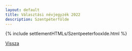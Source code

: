 ```yaml
---
layout: default
title: Választási névjegyzék 2022
description: Szentpéterfölde
---
```


{% include settlementHTMLs/Szentpeeterfooxlde.html %}

[Vissza](../)